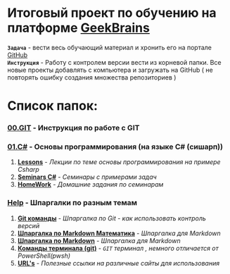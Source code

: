 # Итоговый проект по обучению на платформе [GeekBrains](gb.ru)

**`Задача`** - вести весь обучающий материал и хронить его на портале [GitHub](https://github.com/AlexanderMaksaimer/GeekBrainsUniversity)  
**`Инструкция`** - Работу с контролем версии вести из корневой папки. Все новые проекты добавлять с компьютера и загружать на GitHub ( не повторять ошибку создания множества репозиториев )

# Список папок:

### **[00.GIT](00.GIT/)** - Инструкция по работе с GIT

### **[01.C#](01.C%23/)** - Основы программирования (на языке C# (сишарп))

1. **[Lessons](01.C%23/Lessons/)** - _Лекции по теме основы программирования на примере Csharp_
2. **[Seminars C#](01.C%23/Seminars%20C%23/)** - _Семинары с примерами задач_
3. **[HomeWork](01.C%23/HomeWork/)** - _Домашние задания по семинарам_

### **[Help](Help)** - Шпаргалки по разным темам

1. **[Git команды](Help/GIT_help.md)** - _Шпаргалка по Git - как использовать контроль версий_
2. **[Шпаргалка по Markdown Математика](Help/MarkDown%232.md)** - _Шпаргалка для Markdown_
3. **[Шпаргалка по Markdown](Help/MarkDown.md)** - _Шпаргалка для Markdown_
4. **[Команды терминала (git)](Help/ConsoleCom.md)** - _`GIT` терминал , немного отличается от PowerShell(pwsh)_
5. **[URL's](Help/URLHelp.md)** - _Полезные ссылки на различные сайты для использования_